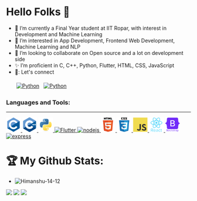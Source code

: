 # Hello Folks 👋

<!--
**Himanshu-14-12/Himanshu-14-12** is a ✨ _special_ ✨ repository because its `README.md` (this file) appears on your GitHub profile.

Here are some ideas to get you started:

- 🔭 I’m currently working on ...
- 🌱 I’m currently learning ...
- 👯 I’m looking to collaborate on ...
- 🤔 I’m looking for help with ...
- 💬 Ask me about ...
- 📫 How to reach me: ...
- 😄 Pronouns: ...
- ⚡ Fun fact: ...
- 📫 How to reach me: [LinkedIn](https://www.linkedin.com/in/himanshu-parganiha-2a308a203/)
                      [mail](mailto:parganiha.himanshu@gmail.com)
-->

- 🔭 I’m currently a Final Year student at IIT Ropar, with interest in Development and Machine Learning
- 🌱 I’m interested in App Development, Frontend Web Development, Machine Learning and NLP
- 👯  I’m looking to collaborate on Open source and a lot on development side
- ✨ I’m proficient in C, C++, Python, Flutter, HTML, CSS, JavaScript
- 🤝: Let's connect
<br><br><a href="https://www.linkedin.com/in/himanshu-parganiha-2a308a203/" target="_blank" rel="noopener noreferrer"> <img src="https://cdn.exclaimer.com/Handbook%20Images/linkedin-icon_64x64.png" alt="Python" height="40" style="vertical-align:top; margin:4px"></a>
<a href="mailto:parganiha.himanshu@gmail.com"> <img src="https://img.icons8.com/color/48/000000/gmail-new.png" alt="Python" height="40" style="vertical-align:top; margin:4px"></a>

<h3>Languages and Tools:</h4><hr>
<p> 
<a href="https://www.cprogramming.com/" target="_blank"> <img src="https://raw.githubusercontent.com/devicons/devicon/master/icons/c/c-original.svg" alt="c" width="40" height="40"/> </a> 
<a href="https://www.w3schools.com/cpp/" target="_blank"> <img src="https://raw.githubusercontent.com/devicons/devicon/master/icons/cplusplus/cplusplus-original.svg" alt="cplusplus" width="40" height="40"/> </a> 
<a href="https://www.python.org" target="_blank"> <img src="https://raw.githubusercontent.com/devicons/devicon/master/icons/python/python-original.svg" alt="python" width="40" height="40"/> </a> 
<a href="https://flutter.dev/" target="_blank"> <img src="https://cdn.jsdelivr.net/gh/devicons/devicon/icons/flutter/flutter-original.svg" alt="Flutter" width="40" height="40"/> </a> 
<a href="https://nodejs.org" target="_blank"> <img src="https://cdn.jsdelivr.net/gh/devicons/devicon/icons/firebase/firebase-plain-wordmark.svg" alt="nodejs" width="40" height="40"/> </a>  
<a href="https://www.w3.org/html/" target="_blank"> <img src="https://raw.githubusercontent.com/devicons/devicon/master/icons/html5/html5-original-wordmark.svg" alt="html5" width="40" height="40"/> </a> 
<a href="https://www.w3schools.com/css/" target="_blank"> <img src="https://raw.githubusercontent.com/devicons/devicon/master/icons/css3/css3-original-wordmark.svg" alt="css3" width="40" height="40"/> </a> 
<a href="https://developer.mozilla.org/en-US/docs/Web/JavaScript" target="_blank"> <img src="https://raw.githubusercontent.com/devicons/devicon/master/icons/javascript/javascript-original.svg" alt="javascript" width="40" height="40"/> </a> 
<a href="https://reactjs.org/" target="_blank"> <img src="https://raw.githubusercontent.com/devicons/devicon/master/icons/react/react-original-wordmark.svg" alt="react" width="40" height="40"/> </a>
<a href="https://getbootstrap.com" target="_blank"> <img src="https://raw.githubusercontent.com/devicons/devicon/master/icons/bootstrap/bootstrap-plain-wordmark.svg" alt="bootstrap" width="40" height="40"/> </a> 
<a href="https://expressjs.com" target="_blank"> <img src="https://cdn.jsdelivr.net/gh/devicons/devicon/icons/jupyter/jupyter-original-wordmark.svg" alt="express" width="40" height="40"/> </a> 

# 🏆 My Github Stats:
-  <p align="left"> <img src="https://komarev.com/ghpvc/?username=Himanshu-14-12&label=Profile%20views&color=0e75b6&style=flat" alt="Himanshu-14-12" /> </p>

<img width="38%" img src="https://github-readme-stats.vercel.app/api?username=Himanshu-14-12&theme=radical&show_icons=true">
<img width="38%" img src="https://github-readme-streak-stats.herokuapp.com/?user=Himanshu-14-12&theme=radical&show_icons=true" />
<img width="38%" img src="https://github-readme-stats.vercel.app/api/top-langs?username=Himanshu-14-12&show_icons=true&locale=en&layout=compact&title_color=7A7ADB&icon_color=2234AE&text_color=D3D3D3&bg_color=0,000000,130F40">
